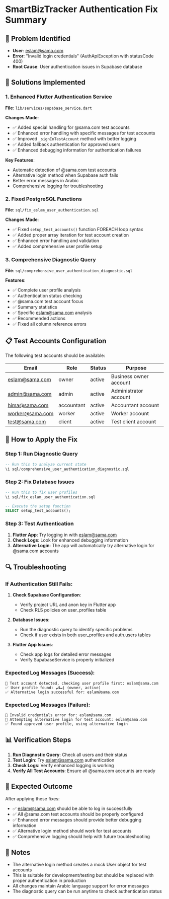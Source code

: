 # SmartBizTracker Authentication Fix Summary

## 🚨 Problem Identified
- **User**: eslam@sama.com
- **Error**: "Invalid login credentials" (AuthApiException with statusCode 400)
- **Root Cause**: User authentication issues in Supabase database

## 🔧 Solutions Implemented

### 1. Enhanced Flutter Authentication Service
**File**: `lib/services/supabase_service.dart`

**Changes Made**:
- ✅ Added special handling for @sama.com test accounts
- ✅ Enhanced error handling with specific messages for test accounts
- ✅ Improved `_signInTestAccount` method with better logging
- ✅ Added fallback authentication for approved users
- ✅ Enhanced debugging information for authentication failures

**Key Features**:
- Automatic detection of @sama.com test accounts
- Alternative login method when Supabase auth fails
- Better error messages in Arabic
- Comprehensive logging for troubleshooting

### 2. Fixed PostgreSQL Functions
**File**: `sql/fix_eslam_user_authentication.sql`

**Changes Made**:
- ✅ Fixed `setup_test_accounts()` function FOREACH loop syntax
- ✅ Added proper array iteration for test account creation
- ✅ Enhanced error handling and validation
- ✅ Added comprehensive user profile setup

### 3. Comprehensive Diagnostic Query
**File**: `sql/comprehensive_user_authentication_diagnostic.sql`

**Features**:
- ✅ Complete user profile analysis
- ✅ Authentication status checking
- ✅ @sama.com test account focus
- ✅ Summary statistics
- ✅ Specific eslam@sama.com analysis
- ✅ Recommended actions
- ✅ Fixed all column reference errors

## 📋 Test Accounts Configuration

The following test accounts should be available:

| Email | Role | Status | Purpose |
|-------|------|--------|---------|
| eslam@sama.com | owner | active | Business owner account |
| admin@sama.com | admin | active | Administrator account |
| hima@sama.com | accountant | active | Accountant account |
| worker@sama.com | worker | active | Worker account |
| test@sama.com | client | active | Test client account |

## 🚀 How to Apply the Fix

### Step 1: Run Diagnostic Query
```sql
-- Run this to analyze current state
\i sql/comprehensive_user_authentication_diagnostic.sql
```

### Step 2: Fix Database Issues
```sql
-- Run this to fix user profiles
\i sql/fix_eslam_user_authentication.sql

-- Execute the setup function
SELECT setup_test_accounts();
```

### Step 3: Test Authentication
1. **Flutter App**: Try logging in with eslam@sama.com
2. **Check Logs**: Look for enhanced debugging information
3. **Alternative Login**: The app will automatically try alternative login for @sama.com accounts

## 🔍 Troubleshooting

### If Authentication Still Fails:

1. **Check Supabase Configuration**:
   - Verify project URL and anon key in Flutter app
   - Check RLS policies on user_profiles table

2. **Database Issues**:
   - Run the diagnostic query to identify specific problems
   - Check if user exists in both user_profiles and auth.users tables

3. **Flutter App Issues**:
   - Check app logs for detailed error messages
   - Verify SupabaseService is properly initialized

### Expected Log Messages (Success):
```
🧪 Test account detected, checking user profile first: eslam@sama.com
✅ User profile found: إسلام (owner, active)
✅ Alternative login successful for: eslam@sama.com
```

### Expected Log Messages (Failure):
```
🔐 Invalid credentials error for: eslam@sama.com
🧪 Attempting alternative login for test account: eslam@sama.com
✅ Found approved user profile, using alternative login
```

## 📊 Verification Steps

1. **Run Diagnostic Query**: Check all users and their status
2. **Test Login**: Try eslam@sama.com authentication
3. **Check Logs**: Verify enhanced logging is working
4. **Verify All Test Accounts**: Ensure all @sama.com accounts are ready

## 🎯 Expected Outcome

After applying these fixes:
- ✅ eslam@sama.com should be able to log in successfully
- ✅ All @sama.com test accounts should be properly configured
- ✅ Enhanced error messages should provide better debugging information
- ✅ Alternative login method should work for test accounts
- ✅ Comprehensive logging should help with future troubleshooting

## 📝 Notes

- The alternative login method creates a mock User object for test accounts
- This is suitable for development/testing but should be replaced with proper authentication in production
- All changes maintain Arabic language support for error messages
- The diagnostic query can be run anytime to check authentication status

